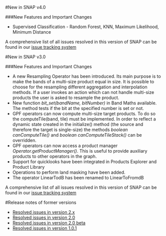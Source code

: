 #New in SNAP v4.0

###New Features and Important Changes
* Supervised Classification - Random Forest, KNN, Maximum Likelihood, Minimum Distance

A comprehensive list of all issues resolved in this version of SNAP can be found in our 
[issue tracking system](https://senbox.atlassian.net/issues/?filter=11700)

#New in SNAP v3.0

###New Features and Important Changes
* A new Resampling Operator has been introduced. Its main purpose is to make the bands of a multi-size 
product equal in size. It is possible to choose for the resampling different aggregation and 
interpolation methods. If a user invokes an action which can not handle multi-size products the user is 
asked to resample the product.   
* New function *bit_set(bandName, bitNumber)* in Band Maths available. The method tests if the bit at 
the specified number is set or not.
* GPF operators can now compute multi-size target products. To do so the computeTile(band, tile) must 
be implemented. In order to reflect a dynamic state created in the initialize() method (the source 
and therefore the target is single-size) the methods *boolean canComputeTile()* and 
*boolean canComputeTileStack()* can be overridden.
* GPF operators can now access a product manager *Operator.getProductManager()*. This is useful to 
provide auxiliary products to other operators in the graph. 
* Support for quicklooks have been integrated in Products Explorer and Product Library
* Operations to perform land masking have been added.
* The operator LinearTodB has been renamed to LinearToFromdB

A comprehensive list of all issues resolved in this version of SNAP can be found in our 
[issue tracking system](https://senbox.atlassian.net/issues/?filter=11500)

#Release notes of former versions

* [Resolved issues in version 2.x](https://senbox.atlassian.net/issues/?filter=11501)
* [Resolved issues in version 2.0](https://senbox.atlassian.net/issues/?filter=11502)
* [Resolved issues in version 2.0 beta](https://senbox.atlassian.net/issues/?filter=11503)
* [Resolved issues in version 1.0.1](https://senbox.atlassian.net/issues/?filter=11504)


